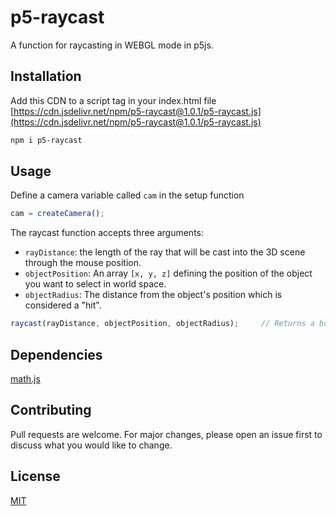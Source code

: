 # p5-raycast

A function for raycasting in WEBGL mode in p5js.

## Installation

Add this CDN to a script tag in your index.html file [https://cdn.jsdelivr.net/npm/p5-raycast@1.0.1/p5-raycast.js](https://cdn.jsdelivr.net/npm/p5-raycast@1.0.1/p5-raycast.js)

```bash
npm i p5-raycast
```

## Usage


Define a camera variable called `cam` in the setup function
```javascript
cam = createCamera();
```

The raycast function accepts three arguments:
- `rayDistance`: the length of the ray that will be cast into the 3D scene through the mouse position.
- `objectPosition`: An array `[x, y, z]` defining the position of the object you want to select in world space.
- `objectRadius`: The distance from the object's position which is considered a "hit".
```javascript
raycast(rayDistance, objectPosition, objectRadius);     // Returns a boolean
```
## Dependencies

[math.js](https://cdnjs.com/libraries/mathjs)

## Contributing

Pull requests are welcome. For major changes, please open an issue first
to discuss what you would like to change.

## License

[MIT](https://choosealicense.com/licenses/mit/)
